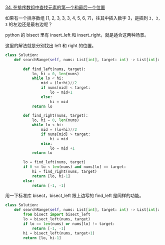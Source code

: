 [34. 在排序数组中查找元素的第一个和最后一个位置](https://leetcode-cn.com/problems/find-first-and-last-position-of-element-in-sorted-array/)

如果有一个排序数组 [1, 2, 3, 3, 3, 4, 5, 6, 7]，往其中插入数字 3，是插到 `3, 3, 3` 的左边还是最右边呢？

python 的 bisect 里有 insert_left 和 insert_right，就是适合这两种场景。

这里的解法就是分别找出 left 和 right 的位置。

```py
class Solution:
    def searchRange(self, nums: List[int], target: int) -> List[int]:
        
        def find_left(nums, target):
            lo, hi = 0, len(nums)
            while lo < hi:
                mid = (lo+hi)//2
                if nums[mid] < target:
                    lo = mid+1
                else:
                    hi = mid
            return lo
        
        def find_right(nums, target):
            lo, hi = 0, len(nums)
            while lo < hi:
                mid = (lo+hi)//2
                if nums[mid] > target:
                    hi = mid
                else:
                    lo = mid +1
            return lo
        
        lo = find_left(nums, target)
        if 0 <= lo < len(nums) and nums[lo] == target:
            hi = find_right(nums, target)
            return [lo, hi-1]
        else:
            return [-1, -1]
```

用一下标准库 bisect，bisect_left 跟上边写的 find_left 是同样的功能。

```py
class Solution:
    def searchRange(self, nums: List[int], target: int) -> List[int]:
        from bisect import bisect_left
        lo = bisect_left(nums, target)
        if lo == len(nums) or nums[lo] != target:
            return [-1, -1]
        hi = bisect_left(nums, target+1)
        return [lo, hi-1]
```
